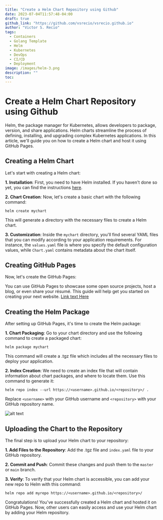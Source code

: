 ```yaml
---
title: "Create a Helm Chart Repository using Github"
date: 2023-07-04T11:57:48-04:00
draft: true
github_link: "https://github.com/vsrecio/vsrecio.github.io"
author: "Victor S. Recio"
tags:
  - Containers
  - Golang Template
  - Helm
  - Kubernetes
  - DevOps
  - CI/CD
  - Deployment
image: /images/helm-3.png
description: ""
toc: 
---
```

# Create a Helm Chart Repository using Github

Helm, the package manager for Kubernetes, allows developers to package, version, and share applications. Helm charts streamline the process of defining, installing, and upgrading complex Kubernetes applications. In this article, we'll guide you on how to create a Helm chart and host it using GitHub Pages.

## Creating a Helm Chart

Let's start with creating a Helm chart:

**1. Installation**: First, you need to have Helm installed. If you haven't done so yet, you can find the instructions [here](https://helm.sh/docs/intro/install/).

**2. Chart Creation**: Now, let's create a basic chart with the following command:

```
helm create mychart
```
   
This will generate a directory with the necessary files to create a Helm chart.

**3. Customization**: Inside the `mychart` directory, you'll find several YAML files that you can modify according to your application requirements. For instance, the `values.yaml` file is where you specify the default configuration values, while `Chart.yaml` contains metadata about the chart itself.

## Creating GitHub Pages

Now, let's create the GitHub Pages:

You can use GitHub Pages to showcase some open source projects, host a blog, or even share your résumé. This guide will help get you started on creating your next website. [Link text Here](https://docs.github.com/en/pages/quickstart)

## Creating the Helm Package

After setting up GitHub Pages, it's time to create the Helm package:

**1. Chart Packaging**: Go to your chart directory and use the following command to create a packaged chart:

```
helm package mychart
```
   
This command will create a .tgz file which includes all the necessary files to deploy your application.

**2. Index Creation**: We need to create an index file that will contain information about chart packages, and where to locate them. Use this command to generate it:

```
helm repo index --url https://<username>.github.io/<repository>/ .
```
   
Replace `<username>` with your GitHub username and `<repository>` with your GitHub repository name.

![alt text](/images/repo.png "Repository")

## Uploading the Chart to the Repository

The final step is to upload your Helm chart to your repository:

**1. Add Files to the Repository**: Add the .tgz file and `index.yaml` file to your GitHub repository.

**2. Commit and Push**: Commit these changes and push them to the `master` or `main` branch. 

**3. Verify**: To verify that your Helm chart is accessible, you can add your new repo to Helm with this command:

```
helm repo add myrepo https://<username>.github.io/<repository>/
```

Congratulations! You've successfully created a Helm chart and hosted it on GitHub Pages. Now, other users can easily access and use your Helm chart by adding your Helm repository.